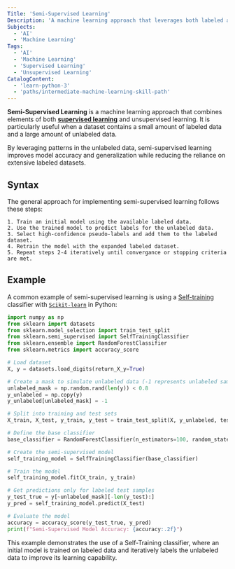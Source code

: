 ```yaml
---
Title: 'Semi-Supervised Learning'
Description: 'A machine learning approach that leverages both labeled and unlabeled data for training, improving model performance when labeled data is scarce.'
Subjects:
  - 'AI'
  - 'Machine Learning'
Tags:
  - 'AI'
  - 'Machine Learning'
  - 'Supervised Learning'
  - 'Unsupervised Learning'
CatalogContent:
  - 'learn-python-3'
  - 'paths/intermediate-machine-learning-skill-path'
---
```


**Semi-Supervised Learning** is a machine learning approach that combines elements of both [**supervised learning**](https://www.codecademy.com/resources/docs/ai/machine-learning/supervised-learning) and unsupervised learning. It is particularly useful when a dataset contains a small amount of labeled data and a large amount of unlabeled data.

By leveraging patterns in the unlabeled data, semi-supervised learning improves model accuracy and generalization while reducing the reliance on extensive labeled datasets.

## Syntax

The general approach for implementing semi-supervised learning follows these steps:

```pseudo
1. Train an initial model using the available labeled data.
2. Use the trained model to predict labels for the unlabeled data.
3. Select high-confidence pseudo-labels and add them to the labeled dataset.
4. Retrain the model with the expanded labeled dataset.
5. Repeat steps 2-4 iteratively until convergance or stopping criteria are met.
```

## Example

A common example of semi-supervised learning is using a [Self-training](https://www.codecademy.com/resources/docs/sklearn/self-training) classifier with [`Scikit-learn`](https://www.codecademy.com/resources/docs/sklearn) in Python:

```py
import numpy as np
from sklearn import datasets
from sklearn.model_selection import train_test_split
from sklearn.semi_supervised import SelfTrainingClassifier
from sklearn.ensemble import RandomForestClassifier
from sklearn.metrics import accuracy_score

# Load dataset
X, y = datasets.load_digits(return_X_y=True)

# Create a mask to simulate unlabeled data (-1 represents unlabeled samples)
unlabeled_mask = np.random.rand(len(y)) < 0.8
y_unlabeled = np.copy(y)
y_unlabeled[unlabeled_mask] = -1

# Split into training and test sets
X_train, X_test, y_train, y_test = train_test_split(X, y_unlabeled, test_size=0.2, random_state=42)

# Define the base classifier
base_classifier = RandomForestClassifier(n_estimators=100, random_state=42)

# Create the semi-supervised model
self_training_model = SelfTrainingClassifier(base_classifier)

# Train the model
self_training_model.fit(X_train, y_train)

# Get predictions only for labeled test samples
y_test_true = y[~unlabeled_mask][-len(y_test):]
y_pred = self_training_model.predict(X_test)

# Evaluate the model
accuracy = accuracy_score(y_test_true, y_pred)
print(f"Semi-Supervised Model Accuracy: {accuracy:.2f}")
```

This example demonstrates the use of a Self-Training classifier, where an initial model is trained on labeled data and iteratively labels the unlabeled data to improve its learning capability.
